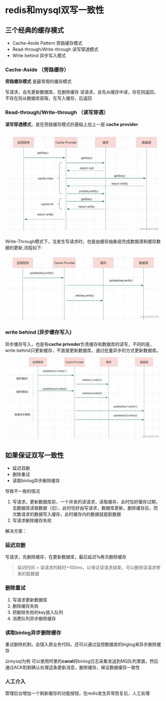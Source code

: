 # redis和mysql双写一致性

## 三个经典的缓存模式
- Cache-Aside Pattern 旁路缓存模式
- Read-through/Write-through 读写穿透模式
- Write behind 异步写入模式

### Cache-Aside （旁路缓存）
**旁路缓存模式** 是最常用的缓存模式

写请求，会先更新数据库，在删除缓存
读请求，会先从缓存中读，存在则返回，不存在则从数据库获取，在写入缓存，后返回

### Read-through/Write-through （读写穿透）
**读写穿透模式**，是在旁路缓存模式的基础上加上一层 **cache provider**

![](assets/read-through.awebp)

Write-Through模式下，当发生写请求时，也是由缓存抽象层完成数据源和缓存数据的更新,流程如下:
![](assets/write-through.awebp)

### write behind (异步缓存写入)

异步缓存写入，也是有**cache privoder**负责缓存和数据库的读写，不同的是，write behind只更新缓存，不直接更新数据库，通过批量异步的方式更新数据库。
![](assets/write-behind.awebp)

## 如果保证双写一致性
- 延迟双删
- 删除重试
- 读取binlog异步删除缓存

导致不一致的情况
1. 写请求，更新数据库前，一个并发的读请求，读取缓存，此时恰好缓存过期，去数据库读取数据（旧），此时恰好由写请求，数据库更新，删除缓存后，而次数请求的数据写入缓存，此时缓存内的数据就是脏数据
2. 写请求删除缓存失败

解决方案：
### 延迟双删
写请求，先删除缓存，在更新数据库，最后延迟1s再次删除缓存

> 延迟时间 = 读请求的耗时+100ms，以保证读请求结束，可以删除读请求带来的脏数据

### 删除重试
1. 写请求更新数据库
2. 删除缓存失败
3. 把删除失败的key放入队列
4. 消费队列异步删除缓存

### 读取binlog异步删除缓存
重试删除机制，会侵入原业务代码，还可以通过监控数据库的biglog来异步删除缓存

以mysql为例 可以使用阿里的**canal**将binlog日志采集发送到MQ队列里面，然后通过ACK机制确认处理这条更新消息，删除缓存，保证数据缓存一致性

### 人工介入
管理后台增加一个刷新缓存的功能按钮，在redis发生异常恢复后，人工处理